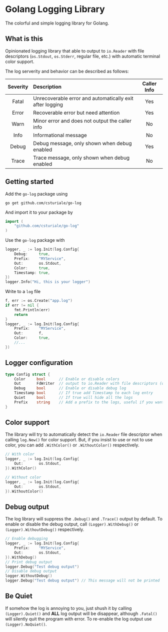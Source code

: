 Golang Logging Library
=======================

The colorful and simple logging library for Golang.

## What is this

Opinionated logging library that able to output to `io.Reader` with file descriptors (`os.Stdout`, `os.Stderr`,
regular file, etc.) with automatic terminal color support.

The log serverity and behavior can be described as follows:

| Severity | Description | Caller Info |
|:--------:|:------------|:-----------:|
| Fatal | Unrecoverable error and automatically exit after logging | Yes |
| Error | Recoverable error but need attention | Yes |
| Warn | Minor error and does not output the caller info | No |
| Info | Informational message | No |
| Debug | Debug message, only shown when debug enabled | Yes |
| Trace | Trace message, only shown when debug enabled | No |

## Getting started

Add the `go-log` package using

```
go get github.com/csturiale/go-log
```

And import it to your package by

```go
import (
    "github.com/csturiale/go-log"
)
```

Use the `go-log` package with

```go
logger, _ := log.Init(log.Config{
    Debug:     true,
    Prefix:    "MYService",
    Out:       os.Stdout,
    Color:     true,
    Timestamp: true,
})
logger.Info("Hi, this is your logger")
```

Write to a `log` file
```go
f, err := os.Create("app.log")
if err != nil {
	fmt.Println(err)
	return
}
logger, _ := log.Init(log.Config{
    Prefix:    "MYService",
    Out:       f,
    Color:     true,
	//...
})
```
## Logger configuration
```go
type Config struct {
    Color     bool      // Enable or disable colors
    Out       FdWriter  // output to io.Reader with file descriptors (os.Stdout, os.Stderr, regular file, etc.) 
    Debug     bool      // Enable or disable debug log
    Timestamp bool      // If true add Timestamp to each log entry
    Quiet     bool      // If true will hide all the logs
    Prefix    string    // Add a prefix to the logs, useful if you want to identify your service
}
```
## Color support

The library will try to automatically detect the `io.Reader` file descriptor when calling `log.New()` for color
support. But, if you insist to use or not to use color, you can add `.WithColor()` or `.WithoutColor()` respectively.

```go
// With color
logger, _ := log.Init(log.Config{
    Out:       os.Stdout,
}).WithColor()

// Without color
logger, _ := log.Init(log.Config{
    Out:       os.Stdout,
}).WithoutColor()
```

## Debug output

The log library will suppress the `.Debug()` and `.Trace()` output by default. To enable or disable the debug output,
call `(Logger).WithDebug()` or `(Logger).WithoutDebug()` respectively.

```go
// Enable debugging
logger, _ := log.Init(log.Config{
    Prefix:    "MYService",
    Out:       os.Stdout,
}).WithDebug()
// Print debug output
logger.Debug("Test debug output")
// Disable debug output
logger.WithoutDebug()
logger.Debug("Test debug output") // This message will not be printed
```

## Be Quiet

If somehow the log is annoying to you, just shush it by calling `(Logger).Quiet()` and **ALL** log output will be
disappear, although `.Fatal()` will silently quit the program with error. To re-enable the log output use
`(Logger).NoQuiet()`.
